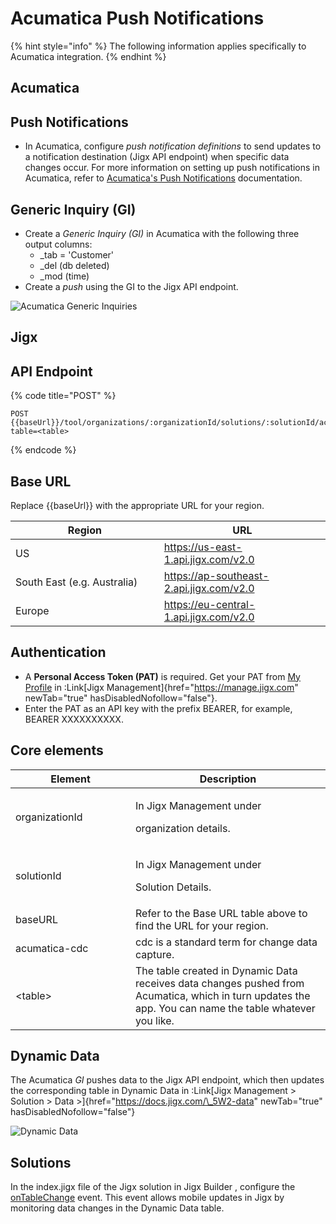 # Acumatica Push Notifications

{% hint style="info" %}
The following information applies specifically to Acumatica integration.
{% endhint %}

## Acumatica

## Push Notifications

* In Acumatica, configure _push notification definitions_ to send updates to a notification destination (Jigx API endpoint) when specific data changes occur. For more information on setting up push notifications in Acumatica, refer to [Acumatica's Push Notifications](https://help.acumatica.com/\(W\(261\)\)/Wiki/ShowWiki.aspx?pageid=ba35054f-3485-415e-9785-da1195cb708b) documentation.

## Generic Inquiry (GI)

* Create a _Generic Inquiry (GI)_ in Acumatica with the following three output columns:
  * \_tab = 'Customer'
  * \_del (db deleted)
  * \_mod (time)
* Create a _push_ using the GI to the Jigx API endpoint.

![Acumatica Generic Inquiries](https://archbee-image-uploads.s3.amazonaws.com/0TQnKgJpsWhT3gQzQOhdY-8a0TyTsRhDsD2sWCMnaZq-20250403-190245.png)

## Jigx

## API Endpoint

{% code title="POST" %}
```none
POST {{baseUrl}}/tool/organizations/:organizationId/solutions/:solutionId/acumatica/cdc?table=<table>
```
{% endcode %}

## Base URL

Replace \{{baseUrl\}} with the appropriate URL for your region.

<table><thead><tr><th width="221.76953125">Region</th><th>URL</th></tr></thead><tbody><tr><td>US</td><td><a href="https://us-east-1.api.jigx.com/v2.0">https://us-east-1.api.jigx.com/v2.0</a></td></tr><tr><td>South East (e.g. Australia)</td><td><a href="https://ap-southeast-2.api.jigx.com/v2.0">https://ap-southeast-2.api.jigx.com/v2.0</a></td></tr><tr><td>Europe</td><td><a href="https://eu-central-1.api.jigx.com/v2.0">https://eu-central-1.api.jigx.com/v2.0</a></td></tr></tbody></table>

## Authentication

* A **Personal Access Token (PAT)** is required. Get your PAT from [My Profile](https://docs.jigx.com/my-profile#ytp5o) in :Link\[Jigx Management]{href="https://manage.jigx.com" newTab="true" hasDisabledNofollow="false"}.
* Enter the PAT as an API key with the prefix BEARER, for example, BEARER XXXXXXXXXX.

## Core elements

<table><thead><tr><th width="176.0234375">Element</th><th>Description</th></tr></thead><tbody><tr><td>organizationId</td><td><p>In Jigx Management under</p><p>organization details.</p></td></tr><tr><td>solutionId</td><td><p>In Jigx Management under</p><p>Solution Details.</p></td></tr><tr><td>baseURL</td><td>Refer to the Base URL table above to find the URL for your region.</td></tr><tr><td>acumatica-cdc</td><td>cdc is a standard term for change data capture.</td></tr><tr><td>&#x3C;table></td><td>The table created in Dynamic Data receives data changes pushed from Acumatica, which in turn updates the app. You can name the table whatever you like.</td></tr></tbody></table>

## Dynamic Data

The Acumatica _GI_ pushes data to the Jigx API endpoint, which then updates the corresponding table in Dynamic Data in :Link\[Jigx Management > Solution > Data >]{href="https://docs.jigx.com/\_5W2-data" newTab="true" hasDisabledNofollow="false"}

![Dynamic Data](https://archbee-image-uploads.s3.amazonaws.com/0TQnKgJpsWhT3gQzQOhdY-Av2YtmfA_XiXtOkBVQmeh-20250402-091743.png)

## Solutions

In the index.jigx file of the Jigx solution in Jigx Builder , configure the [onTableChange](../onTableChange.md) event. This event allows mobile updates in Jigx by monitoring data changes in the Dynamic Data table.
